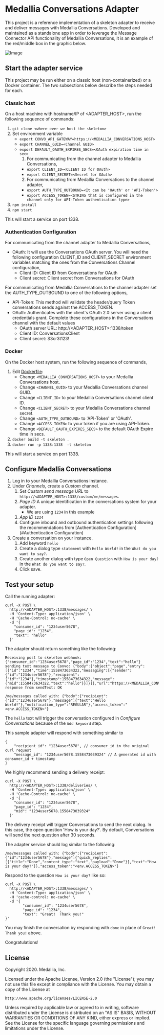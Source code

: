 # Medallia Conversations Adapter

This project is a reference implementation of a skeleton adapter to receive
and deliver messages with Medallia Conversations. Developed and maintained
as a standalone app in order to leverage the Message Connector API
functionality of Medallia Conversations, it is an example of the red/middle
box in the graphic below.

![Image](docs/assets/CustomAdapter.png)

## Start the adapter service

This project may be run either on a classic host (non-containerized) or
a Docker container.  The two subsections below describe the steps needed
for each.

### Classic host

On a host machine with hostname/IP of <ADAPTER_HOST>, run the following
sequence of commands:

1. `git clone <where ever we host the skeleton>`
2. Set environment variable
    * `export CONVO_API_GATEWAY=https://<MEDALLIA_CONVERSATIONS_HOST>`
    * `export CHANNEL_GUID=<Channel GUID>`
    * `export DEFAULT_OAUTH_EXPIRES_SECS=<OAuth expiration time in sec>`
      1. For communicating from the channel adapter to Medallia Conversations,
        * `export CLIENT_ID=<CLIENT ID for OAuth>` 
        * `export CLIENT_SECRET=<Secret for OAuth>`
      2. For communicating from Medallia Conversations to the channel adapter,
        * `export AUTH_TYPE_OUTBOUND=<It can be 'OAuth' or 'API-Token'>`
        * `export ACCESS_TOKEN=<STRING that is configured in the channel only for API-Token authentication type>`
3. `npm install`
4. `npm start`

This will start a service on port 1338.

### Authentication Configuration

For communicating from the channel adapter to Medallia Conversations,
* OAuth: It will use the Conversations OAuth server. 
You will need the following configuration CLIENT_ID and CLIENT_SECRET environment variables
matching the ones from the Conversations Channel configuration,
  * Client ID: Client ID from Conversations for OAuth
  * Client secret: Client secret from Conversations for OAuth

For communicating from Medallia Conversations to the channel adapter
set the AUTH_TYPE_OUTBOUND to one of the following options,
* API-Token: This method will validate the header/query Token conversations sends against the ACCESS_TOKEN.
* OAuth: Authenticates with the client's OAuth 2.0 server using a client credentials grant.
Complete these configurations in the Conversations channel with the default values
  * OAuth server URL: http://<ADAPTER_HOST>:1338/token
  * Client ID: ConversationsClient
  * Client secret: S3cr3t123!

### Docker

On the Docker host system, run the following sequence of commands,
1. Edit [Dockerfile](Dockerfile):
    * Change `<MEDALLIA_CONVERSATIONS_HOST>` to your Medallia Conversations host.
    * Change `<CHANNEL_GUID>` to your Medallia Conversations channel GUID.
    * Change `<CLIENT_ID>` to your Medallia Conversations channel client ID.
    * Change `<CLIENT_SECRET>` to your Medallia Conversations channel secret.
    * Change `<AUTH_TYPE_OUTBOUND>` to 'API-Token' or 'OAuth'.
    * Change `<ACCESS_TOKEN>` to your token if you are using API-Token.
    * Change `<DEFAULT_OAUTH_EXPIRES_SECS>` to the default OAuth Expire time in secs.
2. `docker build -t skeleton .`
3. `docker run -p 1338:1338  -t skeleton`

This will start a service on port 1338.

## Configure Medallia Conversations

1.  Log in to your Medallia Conversations instance.
2.  Under *Channels*, create a *Custom* channel.
    1.  Set *Custom send message URL* to `http://<ADAPTER_HOST>:1338/custom/me/messages`.
    2.  *Page ID* A unique identification in the conversations system for your adapter.
        * We are using `1234` in this example
    3.  *App ID* `1234`
    4.  Configure inbound and outbound authentication settings following the recommendations 
    from [Authentication Configuration](#Authentication Configuration)
3.  Create a conversation on your instance.
    1.  Add keyword `hello`
    2.  Create a dialog type `statement` with `Hello World!` in the
        `What do you want to say?`.
    3.  Create another dialog with type `Open Question` with `How is your
        day?` in the `What do you want to say?`.
    4.  Click save.

## Test your setup

Call the running adapter:
```
curl -X POST \
  http://<ADAPTER_HOST>:1338/messages/ \
  -H 'Content-Type: application/json' \
  -H 'Cache-Control: no-cache' \
  -d '{
    "consumer_id": "1234user5678",
    "page_id": "1234",
    "text": "hello"
  }'
```

The adapter should return something like the following:

```
Receiving post to skeleton webhook: {"consumer_id":"1234user5678","page_id":"1234","text":"hello"}
sending text message to Convo: {"body":{"object":"page","entry":[{"id":"1234","time":1558473634322,"messaging":[{"sender":{"id":"1234user5678"},"recipient":{"id":"1234"},"timestamp":1558473634322,"message":{"mid":1558473634322,"text":"hello"}}]}]},"url":"https://<MEDALLIA_CONVERSATIONS_HOST>/cg/mc/custom/<CHANNEL_GUID>"}
response from sendText: OK

/me/messages called with: {"body":{"recipient":{"id":"1234user5678"},"message":{"text":"Hello World!"},"notification_type":"REGULAR"},"access_token":"<env.ACCESS_TOKEN>"}
```

The `hello` text will trigger the conversation configured in
*Configure Conversations* because of the `Add keyword` step.

This sample adapter will respond with something similar to
```
{
	"recipient_id": "1234user5678", // consumer_id in the original curl request
	"message_id": "1234user5678.1558473039324" // A generated id with consumer_id + timestamp
}
```

We highly recommend sending a delivery receipt:

```
curl -X POST \
  http://<ADAPTER_HOST>:1338/deliveries/ \
  -H 'Content-Type: application/json' \
  -H 'Cache-Control: no-cache' \
  -d '{
    "consumer_id": "1234user5678",
    "page_id": "1234",
    "mid": "1234user5678.1558473039324"
  }'
```

The delivery receipt will trigger Conversations to send the next dialog.
In this case, the open question 'How is your day?'.  By default,
Conversations will send the next question after 30 seconds.

The adapter service should log similar to the following:
```
/me/messages called with: {"body":{"recipient":{"id":"1234user5678"},"message":{"quick_replies":[{"title":"Done","content_type":"text","payload":"Done"}],"text":"How is your day?"}},"access_token":"<env.ACCESS_TOKEN>"}
```

Respond to the question `How is your day?` like so:
```
curl -X POST \
  http://<ADAPTER_HOST>:1338/messages/ \
  -H 'Content-Type: application/json' \
  -H 'cache-control: no-cache' \
  -d '{
        "consumer_id": "1234user5678",
        "page_id": "1234",
        "text": "Great!  Thank you!"
}'
```

You may finish the conversation by responding with `done` in place of
`Great!  Thank you!` above.

Congratulations!

## License

Copyright 2020.  Medallia, Inc.

Licensed under the Apache License, Version 2.0 (the "License"); you may
not use this file except in compliance with the License.  You may obtain
a copy of the License at

    http://www.apache.org/licenses/LICENSE-2.0

Unless required by applicable law or agreed to in writing, software
distributed under the License is distributed on an "AS IS" BASIS,
WITHOUT WARRANTIES OR CONDITIONS OF ANY KIND, either express or implied.
See the License for the specific language governing permissions and
limitations under the License.
